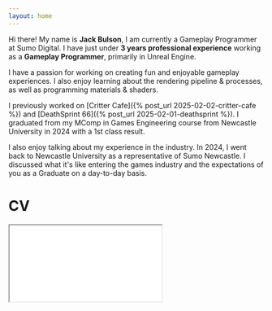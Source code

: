 ```yaml
---
layout: home
---
```



Hi there! My name is **Jack Bulson**, I am currently a Gameplay Programmer at Sumo Digital. I have just under **3 years professional experience** working as a **Gameplay Programmer**, primarily in Unreal Engine. 

I have a passion for working on creating fun and enjoyable gameplay experiences. I also enjoy learning about the rendering pipeline & processes, as well as programming materials & shaders.

I previously worked on [Critter Cafe]({% post_url 2025-02-02-critter-cafe %}) and [DeathSprint 66]({% post_url 2025-02-01-deathsprint %}). I graduated from my MComp in Games Engineering course from Newcastle University in 2024 with a 1st class result.

I also enjoy talking about my experience in the industry. In 2024, I went back to Newcastle University as a representative of Sumo Newcastle. I discussed what it's like entering the games industry and the expectations of you as a Graduate on a day-to-day basis.

# CV

<iframe class="pdf" src="/assets/files/cv.pdf">